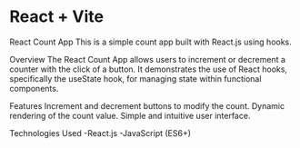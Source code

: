 # React + Vite

React Count App
This is a simple count app built with React.js using hooks.

Overview
The React Count App allows users to increment or decrement a counter with the click of a button. It demonstrates the use of React hooks, specifically the useState hook, for managing state within functional components.

Features
Increment and decrement buttons to modify the count.
Dynamic rendering of the count value.
Simple and intuitive user interface.

Technologies Used
-React.js
-JavaScript (ES6+)


